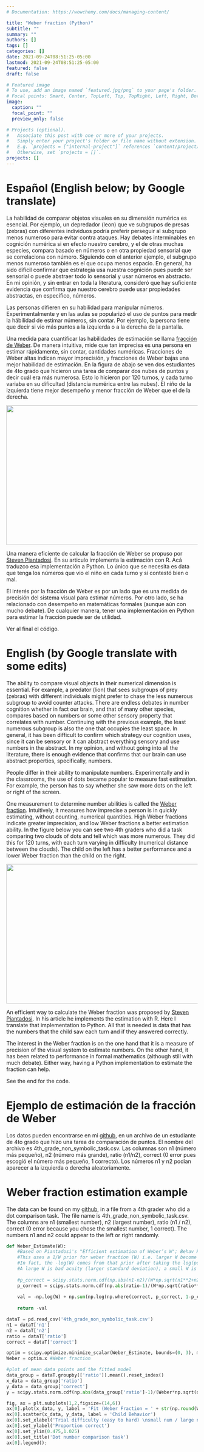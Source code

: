 ```yaml
---
# Documentation: https://wowchemy.com/docs/managing-content/

title: "Weber fraction (Python)"
subtitle: ""
summary: ""
authors: []
tags: []
categories: []
date: 2021-09-24T08:51:25-05:00
lastmod: 2021-09-24T08:51:25-05:00
featured: false
draft: false

# Featured image
# To use, add an image named `featured.jpg/png` to your page's folder.
# Focal points: Smart, Center, TopLeft, Top, TopRight, Left, Right, BottomLeft, Bottom, BottomRight.
image:
  caption: ""
  focal_point: ""
  preview_only: false

# Projects (optional).
#   Associate this post with one or more of your projects.
#   Simply enter your project's folder or file name without extension.
#   E.g. `projects = ["internal-project"]` references `content/project/deep-learning/index.md`.
#   Otherwise, set `projects = []`.
projects: []
---
```


# Español (English below; by Google translate)

La habilidad de comparar objetos visuales en su dimensión numérica es esencial. Por ejemplo, un depredador (leon) que ve subgrupos de presas (zebras) con diferentes individuos podría preferir perseguir al subgrupo menos numeroso para evitar contra ataques. Hay debates interminables en cognición numérica si en efecto nuestro cerebro, y el de otras muchas especies, compara basado en números o en otra propiedad sensorial que se correlaciona con número. Siguiendo con el anterior ejemplo, el subgrupo menos numeroso también es el que ocupa menos espacio. En general, ha sido difícil confirmar que estrategia usa nuestra cognición pues puede ser sensorial o puede abstraer todo lo sensorial y usar números en abstracto. En mi opinión, y sin entrar en toda la literatura, consideró que hay suficiente evidencia que confirma que nuestro cerebro puede usar propiedades abstractas, en especifico, números. 

Las personas difieren en su habilidad para manipular números. Experimentalmente y en las aulas se popularizó el uso de puntos para medir la hábilidad de estimar números, sin contar. Por ejemplo, la persona tiene que decir si vio más puntos a la izquierda o a la derecha de la pantalla.  

Una medida para cuantificar las habilidades de estimación se llama [fracción de Weber](https://www.unicog.org/publications/Dehaene_SymbolsQuantitiesMathematicalTheory_ChapterAttPerf2007.pdf). De manera intuitiva, mide que tan imprecisa es una persona en estimar rápidamente, sin contar, cantidades numéricas. Fracciones de Weber altas indican mayor imprecisión, y fracciones de Weber bajas una mejor habilidad de estimación. En la figura  de abajo se ven dos estudiantes de 4to grado que hicieron una tarea de comparar dos nubes de puntos y decir cuál era más numerosa. Esto lo hicieron por 120 turnos, y cada turno variaba en su dificultad (distancia numérica entre las nubes). El niño de la izquierda tiene mejor desempeño y menor fracción de Weber que el de la derecha. 

<center><img src="Weber Fractions.png" width = "856" height = '367'></center>



Una manera eficiente de calcular la fracción de Weber se propuso por [Steven Piantadosi](https://link.springer.com/article/10.3758/s13428-014-0558-8). En su articulo implementa la estimación con R. Acá traduzco esa implementación a Python. Lo único que se necesita es data que tenga los números que vio el niño en cada turno y si contestó bien o mal.  

El interés por la fracción de Weber es por un lado que es una medida de precisión del sistema visual para estimar números. Por otro lado, se ha relacionado con desempeño en matemáticas formales (aunque aún con mucho debate). De cualquier manera, tener una implementación en Python para estimar la fracción puede ser de utilidad.

Ver al final el código.



# English (by Google translate with some edits)

The ability to compare visual objects in their numerical dimension is essential. For example, a predator (lion) that sees subgroups of prey (zebras) with different individuals might prefer to chase the less numerous subgroup to avoid counter attacks. There are endless debates in number cognition whether in fact our brain, and that of many other species, compares based on numbers or some other sensory property that correlates with number. Continuing with the previous example, the least numerous subgroup is also the one that occupies the least space. In general, it has been difficult to confirm which strategy our cognition uses, since it can be sensory or it can abstract everything sensory and use numbers in the abstract. In my opinion, and without going into all the literature,  there is enough evidence that confirms that our brain can use abstract properties, specifically, numbers.

People differ in their ability to manipulate numbers. Experimentally and in the classrooms, the use of dots became popular to measure fast estimation. For example, the person has to say whether she saw more dots on the left or right of the screen.

One measurement to determine number abilities is called the [Weber fraction](https://www.unicog.org/publications/Dehaene_SymbolsQuantitiesMathematicalTheory_ChapterAttPerf2007.pdf). Intuitively, it measures how imprecise a person is in quickly estimating, without counting, numerical quantities. High Weber fractions indicate greater imprecision, and low Weber fractions a better estimation ability. In the figure below you can see two 4th graders who did a task comparing two clouds of dots and tell which was more numerous. They did this for 120 turns, with each turn varying in difficulty (numerical distance between the clouds). The child on the left has a better performance and a lower Weber fraction than the child on the right.



<center><img src="Weber Fractions.png" width = "856" height = '367'></center>

An efficient way to calculate the Weber fraction was proposed by [Steven Piantadosi](https://link.springer.com/article/10.3758/s13428-014-0558-8). In his article he implements the estimation with R. Here I translate that implementation to Python. All that is needed is data that has the numbers that the child saw each turn and if they answered correctly.

The interest in the Weber fraction is on the one hand that it is a measure of precision of the visual system to estimate numbers. On the other hand, it has been related to performance in formal mathematics (although still with much debate). Either way, having a Python implementation to estimate the fraction can help.

See the end for the code.



# Ejemplo de estimación de la fracción de Weber

Los datos pueden encontrarse en mi [github](https://github.com/santiagoalonso/starter-academic/tree/master/content/post/Weber_Python), en un archivo de un estudiante de 4to grado que hizo una tarea de comparación de puntos. El nombre del archivo es 4th_grade_non_symbolic_task.csv. Las columnas son n1 (número más pequeño), n2 (número más grande), ratio (n1/n2), correct (0 error pues escogió el número más pequeño, 1 correcto). Los números n1 y n2 podían aparecer a la izquierda o derecha aleatoriamente. 

# Weber fraction estimation example

The data can be found on my [github](https://github.com/santiagoalonso/starter-academic/tree/master/content/post/Weber_Python), in a file from a 4th grader who did a dot comparison task. The file name is 4th_grade_non_symbolic_task.csv. The columns are n1 (smallest number), n2 (largest number), ratio (n1 / n2), correct (0 error because you chose the smallest number, 1 correct). The numbers n1 and n2 could appear to the left or right randomly.



```python
def Weber_Estimate(W): 
    #Based on Piantadosi's "Efficient estimation of Weber’s W"; Behav Res (2016) 48:42–52
    #This uses a 1/W prior for weber fraction (W) i.e. larger W become less likely a priori
    #In fact, the -log(W) comes from that prior after taking the log(posterior) (see paper)
    #A large W is bad acuity (larger standard deviation); a small W is good number acuity
    
    #p_correct = scipy.stats.norm.cdf(np.abs(n1-n2)/(W*np.sqrt(n1**2+n2**2))) #number version
    p_correct = scipy.stats.norm.cdf(np.abs(ratio-1)/(W*np.sqrt(ratio**2+1))) #ratio version i.e. number version with ratio = n2/n1
    
    val = -np.log(W) + np.sum(np.log(np.where(correct, p_correct, 1-p_correct))) 
    
    return -val 

dataT = pd.read_csv('4th_grade_non_symbolic_task.csv')
n1 = dataT['n1']
n2 = dataT['n2']
ratio = dataT['ratio']
correct = dataT['correct']

optim = scipy.optimize.minimize_scalar(Weber_Estimate, bounds=(0, 3), method='bounded')
Weber = optim.x #Weber fraction

#plot of mean data points and the fitted model 
data_group = dataT.groupby(['ratio']).mean().reset_index()
x_data = data_group['ratio']
y_data = data_group['correct']
y = scipy.stats.norm.cdf(np.abs(data_group['ratio']-1)/(Weber*np.sqrt(data_group['ratio']**2+1)))

fig, ax = plt.subplots(1,2,figsize=(14,6))
ax[0].plot(x_data, y, label = 'Fit (Weber Fraction = ' + str(np.round(Weber,3)) + ')')
ax[0].scatter(x_data, y_data, label = 'Child Behavior')
ax[0].set_xlabel('Trial difficulty (easy to hard) \nsmall num / large num')
ax[0].set_ylabel('Proportion correct')
ax[0].set_ylim(0.475,1.025)
ax[0].set_title('Dot number comparison task')
ax[0].legend();
```

